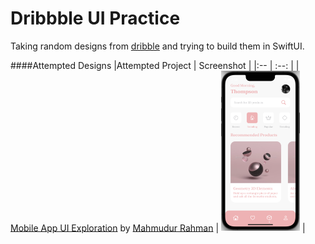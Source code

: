 # Dribbble UI Practice

Taking random designs from [dribble](https://dribbble.com/) and trying to build them in SwiftUI.

####Attempted Designs
|Attempted Project | Screenshot |
|:-- | :--: |
| [Mobile App UI Exploration](https://dribbble.com/shots/11957539/attachments/3584723?mode=media) by [Mahmudur Rahman](https://dribbble.com/MahmuduR) | <img src="https://github.com/thompson-dean/Dribbble-UI-Practice/blob/main/screenshot/screen01.png" width=25% height=25%> |
